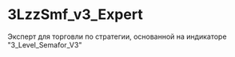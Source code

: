 # 3LzzSmf_v3_Expert
Эксперт для торговли по стратегии, основанной на индикаторе "3_Level_Semafor_V3"
